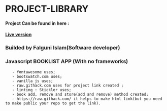 # PROJECT-LIBRARY

#### Project Can be found in here :
**[Live version](https://rawcdn.githack.com/codershona/PROJECT-LIBRARY/0ec0a8f8905a61d3ce5084c318a73ec85c317a5c/index.html)**

### Builded by Falguni Islam(Software developer)

### Javascript BOOKLIST APP (With no frameworks)

```
   - fontawesome uses;
   - bootswatch.com uses;
   - vanilla js uses;
   - raw.githack.com uses for project link created ;
   - linting : Stickler uses;
   - book add, remove and store(add and remove) method created;
   - https://raw.githack.com/ it helps to make html link(but you need to make public your repo to get the link).
   
```
